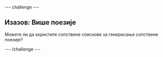 \--- challenge \---

## Изазов: Више поезије

Можете ли да користите сопствене спискове за генерисање сопствене поезије?

\--- /challenge \---